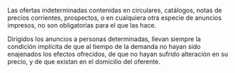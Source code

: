 Las ofertas indeterminadas contenidas en circulares, catálogos, notas de precios corrientes, prospectos, o en cualquiera otra especie de anuncios impresos, no son obligatorias para el que las hace.

Dirigidos los anuncios a personas determinadas, llevan siempre la condición implícita de que al tiempo de la demanda no hayan sido enajenados los efectos ofrecidos, de que no hayan sufrido alteración en su precio, y de que existan en el domicilio del oferente.